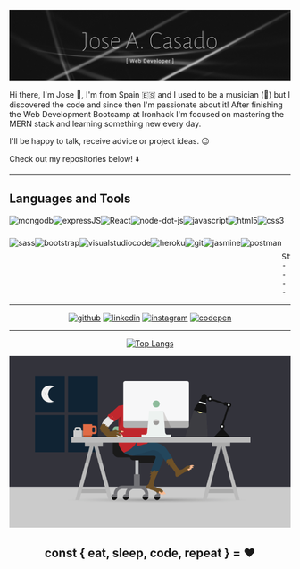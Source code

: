 ![Full Stack Web Developer](https://github.com/Joseacasado/Joseacasado/blob/main/Joseacasado-githubprofile.png)

Hi there, I'm Jose 👋, I'm from Spain 🇪🇸 and I used to be a musician (🥁) but I discovered the code and since then I'm passionate about it! After finishing the Web Development Bootcamp at Ironhack I'm focused on mastering the MERN stack and learning something new every day.

I'll be happy to talk, receive advice or project ideas. 😉

Check out my repositories below! ⬇️

---

## Languages and Tools

<img align="left" src="https://simpleicons.org/icons/mongodb.svg" alt="mongodb" height="40px" title="MongoDB" />
<img align="left" src="https://simpleicons.org/icons/express.svg" alt="expressJS" height="40px" title="ExpressJS" />
<img align="left" src="https://simpleicons.org/icons/react.svg" alt="React" height="40px" title="ReactJS" />
<img align="left" src="https://simpleicons.org/icons/node-dot-js.svg" alt="node-dot-js" height="40px" title="NodeJS" />
<img align="left" src="https://simpleicons.org/icons/javascript.svg" alt="javascript" height="40px" title="JavaScript" />
<img align="left" src="https://simpleicons.org/icons/html5.svg" alt="html5" height="40px" title="HTML 5" />
<img align="left" src="https://simpleicons.org/icons/css3.svg" alt="css3" height="40px" title="CSS 3" />
<img align="left" src="https://simpleicons.org/icons/sass.svg" alt="sass" height="40px" title="Sass" />
<img align="left" src="https://simpleicons.org/icons/bootstrap.svg" alt="bootstrap" height="40px" title="Bootstrap" />
<img align="left" src="https://simpleicons.org/icons/visualstudiocode.svg" alt="visualstudiocode" height="40px" title="VS Code" />
<img align="left" src="https://simpleicons.org/icons/heroku.svg" alt="heroku" height="40px" title="Heroku" />
<img align="left" src="https://simpleicons.org/icons/git.svg" alt="git" height="40px" title="Git" />
<img align="left" src="https://simpleicons.org/icons/jasmine.svg" alt="jasmine" height="40px" title="Jasmine" />
<img align="left" src="https://simpleicons.org/icons/postman.svg" alt="postman" height="40px" title="Postman" />

<br />
<br />
<br />

<pre>
Status:
- 🔭 I'm working on my portfolio and professional profiles, I will appreciate any suggestions!.
- 🌱 I'm currently improving my knowledge of React.
- 👯 I would like to collaborate in cool and interesting projects.
- 💬 We can talk about code, but I also know a lot about drums.
</pre>

---
<div align='center'>
  
[<img src='https://simpleicons.org/icons/github.svg' alt='github' height='30'>](https://github.com/Joseacasado 'GitHub Profile')
[<img src='https://simpleicons.org/icons/linkedin.svg' alt='linkedin' height='30'>](https://www.linkedin.com/in/joseantonio-casado/ 'LinkedIn Profile')
[<img src='https://simpleicons.org/icons/instagram.svg' alt='instagram' height='30'>](https://www.instagram.com/joseacasado_drummer/ 'Instagram Profile')
[<img src='https://simpleicons.org/icons/codepen.svg' alt='codepen' height='30'>](https://codepen.io/joseacasado 'Codepen Profile')  

---

[![Top Langs](https://github-readme-stats.vercel.app/api/top-langs/?username=Joseacasado)](https://github.com/anuraghazra/github-readme-stats)

<img src='https://github.com/Joseacasado/Joseacasado/blob/main/github-profile-wokallday.gif' alt='wolf developer working day and night' />

## const { eat, sleep, code, repeat } = :hearts:

</div>


